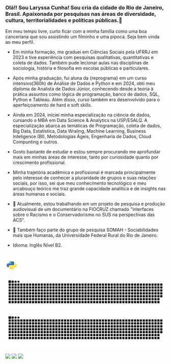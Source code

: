 ### Olá!! Sou Laryssa Cunha! Sou cria da cidade do Rio de Janeiro, Brasil. Apaixonada por pesquisas nas áreas de diversidade, cultura, territorialidades e políticas públicas.👋
Em meu tempo livre, curto ficar com a minha família como uma boa canceriana que sou assistindo um filminho e uma pipoca. Seja bem vinda ao meu perfil.

- Em minha formação, me graduei em Ciências Sociais pela UFRRJ em 2023 e tive experiência com pesquisas qualitativas, quantitativas e coleta de dados. Também pude lecionar aulas nas disciplinas de sociologia, história e filosofia em escolas públicas e particulares.
- Após minha graduação, fui aluna da {reprograma} em um curso intensivo(360h) de Análise de Dados e Python e em 2024, obti meu diploma de Analista de Dados Júnior, conhecendo desde a teoria à prática assuntos como lógica de programação, banco de dados, SQL, Python e Tableau. Além disso, curso também era desenvolvido para o aperfeiçoamento de hard e soft skills.
- Ainda em 2024, iniciei minha especialização na ciência de dados, cursando o MBA em Data Science & Analytics na USP/ESALQ. A especialização abarca as temáticas de Programação, coleta de dados, Big Data, Estatística, Data Wraling, Machine Learning, Business Inteligence (BI), Metodologias Ágeis, Engenharia de Dados, Cloud Compunting e outros.
- Gosto bastante de estudar e estou sempre procurando me aprofundar mais em minhas áreas de interesse, tanto por curiosidade quanto por crescimento profissional.
- Minha trajetória acadêmica e profissional é marcada principalmente pelo interesse de conhecer a pluraridade de grupos e suas relações sociais, por isso, sei que meu conhecimento tecnológico e meu arcabouço teórico me traz grande capacidade analítica e de insights nas áreas humanas e sociais.
  
- 🔭 Atualmente, estou trabalhando em um projeto de pesquisa e produção audiovisual de um documentário na FIOCRUZ chamado "Interfaces sobre o Racismo e o Conservadorismo no SUS na perspectivas das ACS".
- 🌱 Também faço parte do grupo de pesquisa SOMAH - Sociabilidades mais que Humanas, da Universidade Federal Rural do Rio de Janeiro.

- Idioma: Inglês Nível B2.

###

<div style="display: inline_block"><br>
  <img align="center" alt="Rafa-Python" height="30" width="40" src="https://raw.githubusercontent.com/devicons/devicon/master/icons/python/python-original.svg">
</div>

###

![github contribution grid snake animation](https://raw.githubusercontent.com/platane/platane/output/github-contribution-grid-snake-dark.svg#gh-dark-mode-only)![github contribution grid snake animation](https://raw.githubusercontent.com/platane/platane/output/github-contribution-grid-snake.svg#gh-light-mode-only)
   
<div> 
  <a href="https://instagram.com/lary.dscunha" target="_blank"><img src="https://img.shields.io/badge/-Instagram-%23E4405F?style=for-the-badge&logo=instagram&logoColor=white" target="_blank"></a>
  <a href = "mailto:laryssa.dasilvacunha@gmail.com"><img src="https://img.shields.io/badge/-Gmail-%23333?style=for-the-badge&logo=gmail&logoColor=red" target="_blank"></a>
  <a href="[https://www.linkedin.com/in/laryssa-cunha-56a301271/" target="_blank"><img src="https://img.shields.io/badge/-LinkedIn-%230077B5?style=for-the-badge&logo=linkedin&logoColor=white" target="_blank"></a> 
  
</div>
